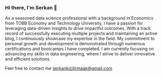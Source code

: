 ### Hi there, I'm Serkan 👋

As a seasoned data science professional with a background in Economics from TOBB Economy and Technology University, I have a passion for leveraging data-driven insights to drive impactful outcomes. With a track record of successfully executing multiple projects and maintaining an active blog, I continuously showcase my expertise in the field. My commitment to personal growth and development is demonstrated through numerous certifications and bootcamps I have completed. I am currently focusing on advancing my skills in data engineering, where I strive to deliver innovative and efficient solutions.

Feel free to contact me serkankizilirmaak@gmail.com



<!--
**Serkankizilirmak/Serkankizilirmak** is a ✨ _special_ ✨ repository because its `README.md` (this file) appears on your GitHub profile.

Here are some ideas to get you started:

- 🔭 I’m currently working on ...
- 🌱 I’m currently learning ...
- 👯 I’m looking to collaborate on ...
- 🤔 I’m looking for help with ...
- 💬 Ask me about ...
- 📫 How to reach me: ...
- 😄 Pronouns: ...
- ⚡ Fun fact: ...
-->
